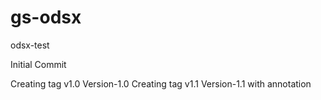 # gs-odsx
odsx-test

Initial Commit

Creating tag v1.0
Version-1.0
Creating tag v1.1
Version-1.1 with annotation
